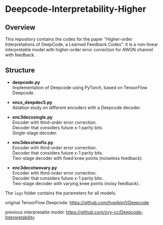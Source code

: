 # Deepcode-Interpretability-Higher

## Overview
This repository contains the codes for the paper "Higher-order Interpretations of DeepCode, a Learned Feedback Codes". It is a non-linear interpretable model with higher-order error correction for AWGN channel with feedback.

## Structure

- **deepcode.py**  
  Implementation of Deepcode using PyTorch, based on TensorFlow Deepcode.
  
- **encx_deepdec5.py**  
  Ablation study on different encoders with a Deepcode decoder.
  
- **enc3decxsingle.py**  
  Encoder with third-order error correction.  
  Decoder that considers future x-1 parity bits.  
  Single-stage decoder.
  
- **enc3decxtwofix.py**  
  Encoder with third-order error correction.  
  Decoder that considers future x-1 parity bits.  
  Two-stage decoder with fixed knee points (noiseless feedback).
  
- **enc3decxtwovary.py**  
  Encoder with third-order error correction.  
  Decoder that considers future x-1 parity bits.  
  Two-stage decoder with varying knee points (noisy feedback).


The `logs` folder contains the parameters for all models.

original TensorFlow Deepcode: https://github.com/hyejikim1/Deepcode

previous interpretable model: https://github.com/zyy-cc/Deepcode-Interpretability

